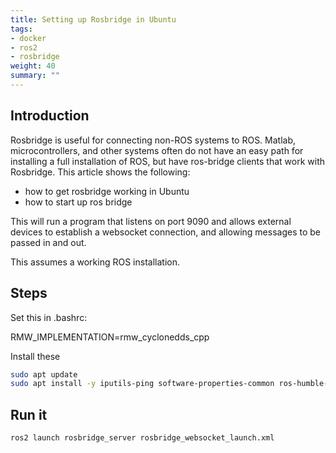 ```yaml
---
title: Setting up Rosbridge in Ubuntu
tags:
- docker
- ros2
- rosbridge
weight: 40
summary: ""
---
```


## Introduction

Rosbridge is useful for connecting non-ROS systems to ROS.  Matlab, microcontrollers, and other systems often do not have an easy path for installing a full installation of ROS, but have ros-bridge clients that work with Rosbridge.  This article shows the following:

* how to get rosbridge working in Ubuntu
* how to start up ros bridge

This will run a program that listens on port 9090 and allows external devices to establish a websocket connection, and allowing messages to be passed in and out.

This assumes a working ROS installation.

## Steps

Set this in .bashrc:

RMW_IMPLEMENTATION=rmw_cyclonedds_cpp

Install these

```bash
sudo apt update
sudo apt install -y iputils-ping software-properties-common ros-humble-rmw-cyclonedds-cpp ros-dev-tools ros-humble-rosbridge-server
```

## Run it

```bash
ros2 launch rosbridge_server rosbridge_websocket_launch.xml
```

